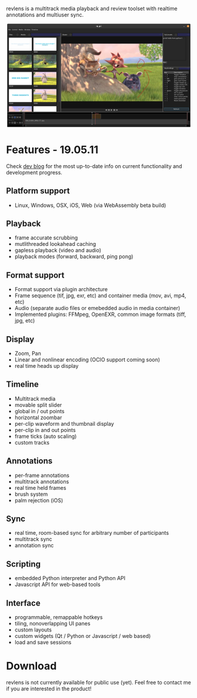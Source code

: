 revlens is a multitrack media playback and review toolset with realtime annotations and multiuser sync.

<img src="images/revlens_May1_2020.png"/>

# Features - 19.05.11

Check [dev blog](dev_blog.md) for the most up-to-date info on current functionality and development progress.

## Platform support

- Linux, Windows, OSX, iOS, Web (via WebAssembly beta build)

## Playback

- frame accurate scrubbing
- mutlithreaded lookahead caching
- gapless playback (video and audio)
- playback modes (forward, backward, ping pong)

## Format support

- Format support via plugin architecture
- Frame sequence (tif, jpg, exr, etc) and container media (mov, avi, mp4, etc)
- Audio (separate audio files or emebedded audio in media container)
- Implemented plugins: FFMpeg, OpenEXR, common image formats (tiff, jpg, etc)

## Display

- Zoom, Pan
- Linear and nonlinear encoding (OCIO support coming soon)
- real time heads up display

## Timeline

- Multitrack media
- movable split slider
- global in / out points
- horizontal zoombar
- per-clip waveform and thumbnail display
- per-clip in and out points
- frame ticks (auto scaling)
- custom tracks

## Annotations

- per-frame annotations
- multitrack annotations
- real time held frames
- brush system
- palm rejection (iOS)

## Sync

- real time, room-based sync for arbitrary number of participants
- multitrack sync
- annotation sync

## Scripting

- embedded Python interpreter and Python API
- Javascript API for web-based tools

## Interface

- programmable, remappable hotkeys
- tiling, nonoverlapping UI panes
- custom layouts
- custom widgets (Qt / Python or Javascript / web based)
- load and save sessions

# Download

revlens is not currently available for public use (yet). Feel free to contact me if you are interested in the product!

